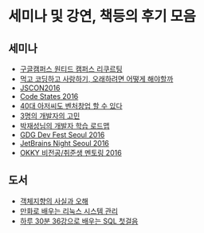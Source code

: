 세미나 및 강연, 책등의 후기 모음
================================

세미나
------
- [구글캠퍼스 원티드 캠퍼스 리쿠르팅](http://jojoldu.tistory.com/22)
- [먹고 코딩하고 사랑하기, 오래하려면 어떻게 해야할까](http://jojoldu.tistory.com/24)
-	[JSCON2016](./jscon2016/README.md)
-	[Code States 2016](./CodeStates2016/README.md)
-	[40대 아저씨도 벤처창업 할 수 있다](./40대아저씨도_벤처창업_할수있다_토크콘서트/README.md)
-	[3명의 개발자의 고민](./3명의_개발자의_고민/README.md)
-	[박재성님의 개발자 학습 로드맵](./개발자학습로드맵/README.md)
- [GDG Dev Fest Seoul 2016](./GDG_DevFestSeoul_2016/README.md)
- [JetBrains Night Seoul 2016](./JetBrainNight2016/README.md)
- [OKKY 비전공/취준생 멘토링 2016](./OKKY_비전공자멘토링_2016/README.md)
 
도서
----

-	[객체지향의 사실과 오해](./객체지향의_사실과_오해/README.md)
-	[만화로 배우는 리눅스 시스템 관리](./만화로_배우는_리눅스_시스템_관리/README.md)
-	[하루 30분 36강으로 배우는 SQL 첫걸음](./SQL첫걸음/README.md)
